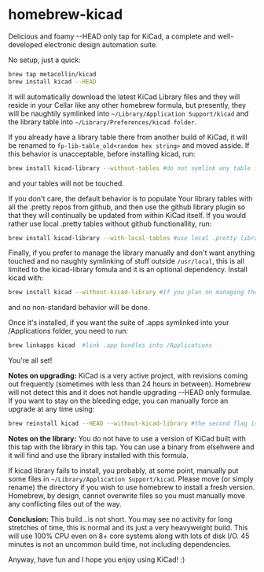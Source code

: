 homebrew-kicad
==============

Delicious and foamy --HEAD only tap for KiCad, a complete and well-developed electronic design automation suite.

No setup, just a quick:
```sh
brew tap metacollin/kicad
brew install kicad --HEAD
```

It will automatically download the latest KiCad Library files and they will reside in your Cellar like any other homebrew formula, but presently, they will be naughtily symlinked into `~/Library/Application Support/kicad` and the library table into `~/Library/Preferences/kicad folder`.  

If you already have a library table there from another build of KiCad, it will be renamed to `fp-lib-table_old<random hex string>` and moved asside. If this behavior is unacceptable, before installing kicad, run:

```sh
brew install kicad-library --without-tables #do not symlink any table file into your kicad preferences
```
and your tables will not be touched.  

If you don't care, the default behavior is to populate Your library tables with all the .pretty repos from github, and then use the github library plugin so that they will continually be updated from within KiCad itself.  If you would rather use local .pretty tables without github functionallity, run:

```sh
brew install kicad-library --with-local-tables #use local .pretty libraries
```

Finally, if you prefer to manage the library manually and don't want anything touched and no naughty symlinking of stuff outside `/usr/local`, this is all limited to the kicad-library fomula and it is an optional dependency.  Install kicad with:

```sh
brew install kicad --without-kicad-library #If you plan on managing the library manually
```

and no non-standard behavior will be done.  

Once it's installed, if you want the suite of .apps symlinked into your /Applications folder, you need to run: 
```sh
brew linkapps kicad  #link .app bundles into /Applications
```

You're all set!

**Notes on upgrading:**
KiCad is a very active project, with revisions coming out frequently (sometimes with less than 24 hours in between).  Homebrew will not detect this and it does not handle upgrading --HEAD only formulae.  If you want to stay on the bleeding edge, you can manually force an upgrade at any time using:
```sh
brew reinstall kicad --HEAD --without-kicad-library #the second flag is not necessary, but saves some build time
```

**Notes on the library:**
You do not have to use a version of KiCad built with this tap with the library in this tap.  You can use a binary from elsehwere and it will find and use the library installed with this formula.

If kicad library fails to install, you probably, at some point, manually put some files in `~/Library/Application Support/kicad`. Please move (or simply rename) the directory if you wish to use homebrew to install a fresh version.  Homebrew, by design, cannot overwrite files so you must manually move any conflicting files out of the way.


**Conclusion:**
This build...is not short. You may see no activity for long stretches of time, this is normal and its just a very heavyweight build. This will use 100% CPU even on 8+ core systems along with lots of disk I/O.  45 minutes is not an uncommon build time, not including dependencies. 

Anyway, have fun and I hope you enjoy using KiCad! :)
